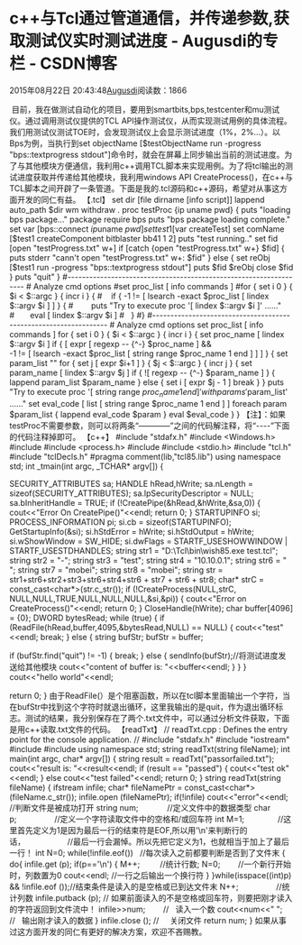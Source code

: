 
# c++与Tcl通过管道通信，并传递参数,获取测试仪实时测试进度 - Augusdi的专栏 - CSDN博客


2015年08月22日 20:43:48[Augusdi](https://me.csdn.net/Augusdi)阅读数：1866


﻿﻿
目前，我在做测试自动化的项目，要用到smartbits,bps,testcenter和mu测试仪。通过调用测试仪提供的TCL API操作测试仪，从而实现测试用例的具体流程。我们用测试仪测试TOE时，会发现测试仪上会显示测试进度（1%，2%...）。以Bps为例，当执行到set objectName [$testObjectName run
-progress "bps::textprogress stdout"]命令时，就会在屏幕上同步输出当前的测试进度。为了与其他模块方便通信，我利用c++调用TCL脚本来实现用例。为了将tcl输出的测试进度获取并传递给其他模块，我利用windows API CreateProcess()，在c++与TCL脚本之间开辟了一条管道。下面是我的.tcl源码和c++源码，希望对从事这方面开发的同仁有益。
【.tcl】
set dir [file dirname [info script]]
lappend auto_path $dir
wm withdraw .
proc testProc {ip uname pwd} {
puts "loading bps package..."
package require bps
puts "bps package loading complete."
set var [bps::connect $ip $uname $pwd]
set test1 [$var createTest]
set comName [$test1 createComponent bitblaster bb41 1 2]
puts "test running.."
set fid [open "testProgress.txt" w+]
if [catch {open "testProgress.txt" w+} $fid] {
puts stderr "cann't open "testProgress.txt" w+: $fid"
} else {
set reObj [$test1 run -progress "bps::textprogress stdout"]
puts $fid $reObj
close $fid
}
puts "quit"
}
\#------------------------------------------------------------------
\# Analyze cmd options
\#set proc_list [ info commands ]
\#for { set i 0 } { $i < $::argc } { incr i } {
\#    if { -1 != [ lsearch -exact $proc_list [ lindex $::argv $i ] ] } {
\#        puts "Try to execute proc '[ lindex $::argv $i ]' ......"
\#       eval [ lindex $::argv $i ]
\#   }
\#}
\#-----------------------------------------------------------------
\# Analyze cmd options
set proc_list [ info commands ]
for { set i 0 } { $i < $::argc } { incr i } {
set proc_name [ lindex $::argv $i ]
if { [ expr [ regexp -- {^-} $proc_name ] && \
-1 != [ lsearch -exact $proc_list [ string range $proc_name 1 end ] ] ] } {
set param_list ""
for { set j [ expr $i+1 ] } { $j < $::argc } { incr j } {
set param_name [ lindex $::argv $j ]
if { ![ regexp -- {^-} $param_name ] } {
lappend param_list $param_name
} else {
set i [ expr $j - 1 ]
break
}
}
puts "Try to execute proc '[ string range $proc_name 1 end ]' with params '$param_list' ......"
set eval_code [ list [ string range $proc_name 1 end ] ]
foreach param $param_list { lappend eval_code $param }
eval $eval_code
}
}
【注】：如果testProc不需要参数，则可以将两条“————”之间的代码解注释，将“----”下面的代码注释掉即可。
【c++】
\#include "stdafx.h"
\#include <Windows.h>
\#include <string>
\#include <process.h>
\#include <iostream>
\#include <stdio.h>
\#include "tcl.h"
\#include "tclDecls.h"
\#pragma comment(lib,"tcl85.lib")
using namespace std;
int _tmain(int argc, _TCHAR* argv[])
{

SECURITY_ATTRIBUTES sa;
HANDLE hRead,hWrite;
sa.nLength = sizeof(SECURITY_ATTRIBUTES);
sa.lpSecurityDescriptor = NULL;
sa.bInheritHandle = TRUE;
if (!CreatePipe(&hRead,&hWrite,&sa,0)) {
cout<<"Error On CreatePipe()"<<endl;
return 0;
}
STARTUPINFO si;
PROCESS_INFORMATION pi;
si.cb = sizeof(STARTUPINFO);
GetStartupInfo(&si);
si.hStdError = hWrite;
si.hStdOutput = hWrite;
si.wShowWindow = SW_HIDE;
si.dwFlags = STARTF_USESHOWWINDOW | STARTF_USESTDHANDLES;
string str1 = "D:\\Tcl\\bin\\wish85.exe test.tcl";
string str2 = "-";
string str3 = "test";
string str4 = "10.10.0.1";
string str6 = " ";
string str7 = "mobei";
string str8 = "mobei";
string str = str1+str6+str2+str3+str6+str4+str6 + str7 + str6 + str8;
char* strC = const_cast<char*>(str.c_str());
if (!CreateProcess(NULL,strC, NULL,NULL,TRUE,NULL,NULL,NULL,&si,&pi))
{
cout<<"Error on CreateProcess()"<<endl;
return 0;
}
CloseHandle(hWrite);
char buffer[4096] = {0};
DWORD bytesRead;
while (true)
{
if (ReadFile(hRead,buffer,4095,&bytesRead,NULL) == NULL)
{
cout<<"test"<<endl;
break;
}
else
{
string bufStr;
bufStr = buffer;

if (bufStr.find("quit") != -1)
{
break;
}
else
{
sendInfo(bufStr);//将测试进度发送给其他模块
cout<<"content of buffer is: "<<buffer<<endl;
}
}
}
cout<<"hello world"<<endl;

return 0;
}
由于ReadFile(）是个阻塞函数，所以在tcl脚本里面输出一个字符，当在bufStr中找到这个字符时就退出循环，这里我输出的是quit，作为退出循环标志。测试的结果，我分别保存在了两个.txt文件中，可以通过分析文件获取，下面是用c++读取.txt文件的代码。
【readTxt】
// readTxt.cpp : Defines the entry point for the console application.
//
\#include "stdafx.h"
\#include "iostream"
\#include <fstream >
\#include <string>
using namespace std;
string readTxt(string fileName);
int main(int argc, char* argv[])
{
string result = readTxt("passorfailed.txt");
cout<<"result is: "<<result<<endl;
if (result == "passed")
{
cout<<"test ok"<<endl;
}
else
cout<<"test failed"<<endl;
return 0;
}
string readTxt(string fileName)
{
ifstream infile;
char* fileNamePtr = const_cast<char*>(fileName.c_str());
infile.open (fileNamePtr);
if(!infile)
cout<<"error"<<endl;   //判断文件是被成功打开
string num;             //定义文件中的数据类型
char p;                 //定义一个字符读取文件中的空格和/或回车符
int M=1;               //这里首先定义为1是因为最后一行的结束符是EOF,所以用'\n'来判断行的话，                   //最后一行会漏悼。所以先把它定义为1，也就相当于加上了最后一行！
int N=0;
while(!infile.eof())   //每次读入之前都要判断是否到了文件末
{
do{
infile.get (p);
if(p=='\n')
{
M++;         //统计行数;
N=0;        //一个新行开始时，列数置为0
cout<<endl; //一行之后输出一个换行符
}
}while(isspace((int)p) && !infile.eof ());//结束条件是读入的是空格或已到达文件末
N++;                 //统计列数
infile.putback (p); // 如果前面读入的不是空格或回车符，则要把刚才读入的字符返回到文件流中！
infile>>num;        //   读入一个数
cout<<num<<" ";    //   输出刚才读入的数据
}
infile.close (); //     关闭文件
return num;
}
如果从事过这方面开发的同仁有更好的解决方案，欢迎不吝赐教。

